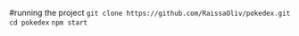 #running the project
`git clone https://github.com/RaissaOliv/pokedex.git`
`cd pokedex`
`npm start`
